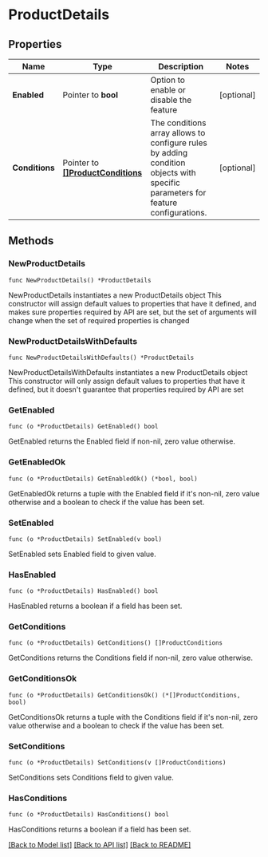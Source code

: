 # ProductDetails

## Properties

Name | Type | Description | Notes
------------ | ------------- | ------------- | -------------
**Enabled** | Pointer to **bool** | Option to enable or disable the feature | [optional] 
**Conditions** | Pointer to [**[]ProductConditions**](ProductConditions.md) | The conditions array allows to configure rules by adding condition objects with specific parameters for feature configurations. | [optional] 

## Methods

### NewProductDetails

`func NewProductDetails() *ProductDetails`

NewProductDetails instantiates a new ProductDetails object
This constructor will assign default values to properties that have it defined,
and makes sure properties required by API are set, but the set of arguments
will change when the set of required properties is changed

### NewProductDetailsWithDefaults

`func NewProductDetailsWithDefaults() *ProductDetails`

NewProductDetailsWithDefaults instantiates a new ProductDetails object
This constructor will only assign default values to properties that have it defined,
but it doesn't guarantee that properties required by API are set

### GetEnabled

`func (o *ProductDetails) GetEnabled() bool`

GetEnabled returns the Enabled field if non-nil, zero value otherwise.

### GetEnabledOk

`func (o *ProductDetails) GetEnabledOk() (*bool, bool)`

GetEnabledOk returns a tuple with the Enabled field if it's non-nil, zero value otherwise
and a boolean to check if the value has been set.

### SetEnabled

`func (o *ProductDetails) SetEnabled(v bool)`

SetEnabled sets Enabled field to given value.

### HasEnabled

`func (o *ProductDetails) HasEnabled() bool`

HasEnabled returns a boolean if a field has been set.

### GetConditions

`func (o *ProductDetails) GetConditions() []ProductConditions`

GetConditions returns the Conditions field if non-nil, zero value otherwise.

### GetConditionsOk

`func (o *ProductDetails) GetConditionsOk() (*[]ProductConditions, bool)`

GetConditionsOk returns a tuple with the Conditions field if it's non-nil, zero value otherwise
and a boolean to check if the value has been set.

### SetConditions

`func (o *ProductDetails) SetConditions(v []ProductConditions)`

SetConditions sets Conditions field to given value.

### HasConditions

`func (o *ProductDetails) HasConditions() bool`

HasConditions returns a boolean if a field has been set.


[[Back to Model list]](../README.md#documentation-for-models) [[Back to API list]](../README.md#documentation-for-api-endpoints) [[Back to README]](../README.md)


